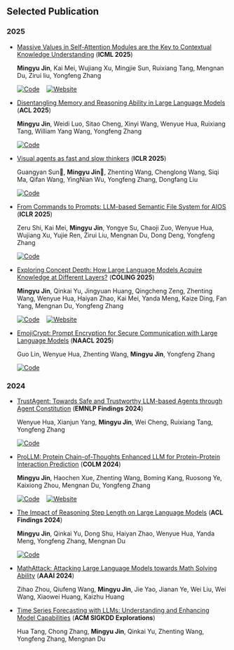 ## Selected Publication
### 2025
- [Massive Values in Self-Attention Modules are the Key to Contextual Knowledge Understanding](https://arxiv.org/abs/2502.01563) (**ICML 2025**)

  **Mingyu Jin**, Kai Mei, Wujiang Xu, Mingjie Sun, Ruixiang Tang, Mengnan Du, Zirui liu, Yongfeng Zhang
  
  [![Code](https://img.shields.io/badge/Code-on%20GitHub-000?logo=github&logoColor=white)](https://github.com/MingyuJ666/Rope_with_LLM) &nbsp;&nbsp;
  [![Website](https://img.shields.io/badge/Project-Homepage-0A7EB4?logo=google-chrome&logoColor=white)](https://mingyuj666.github.io/massive_value/)
- [Disentangling Memory and Reasoning Ability in Large Language Models](https://arxiv.org/abs/2411.13504) (**ACL 2025**)

  **Mingyu Jin**, Weidi Luo, Sitao Cheng, Xinyi Wang, Wenyue Hua, Ruixiang Tang, William Yang Wang, Yongfeng Zhang
  
  [![Code](https://img.shields.io/badge/Code-on%20GitHub-000?logo=github&logoColor=white)](https://github.com/MingyuJ666/Rope_with_LLM) 
- [Visual agents as fast and slow thinkers](https://arxiv.org/abs/2408.08862) (**ICLR 2025**)

  Guangyan Sun🌟, **Mingyu Jin🌟**, Zhenting Wang, Chenglong Wang, Siqi Ma, Qifan Wang, YingNian Wu, Yongfeng Zhang, Dongfang Liu

  [![Code](https://img.shields.io/badge/Code-on%20GitHub-000?logo=github&logoColor=white)](https://github.com/GuangyanS/Sys2-LLaVA) 
- [From Commands to Prompts: LLM-based Semantic File System for AIOS](https://arxiv.org/abs/2410.11843) (**ICLR 2025**)

  Zeru Shi, Kai Mei, **Mingyu Jin**, Yongye Su, Chaoji Zuo, Wenyue Hua, Wujiang Xu, Yujie Ren, Zirui Liu, Mengnan Du, Dong Deng, Yongfeng Zhang

  [![Code](https://img.shields.io/badge/Code-on%20GitHub-000?logo=github&logoColor=white)](https://github.com/agiresearch/AIOS-LSFS) 
- [Exploring Concept Depth: How Large Language Models Acquire Knowledge at Different Layers?](https://arxiv.org/abs/2404.07066) (**COLING 2025**)

  **Mingyu Jin**, Qinkai Yu, Jingyuan Huang, Qingcheng Zeng, Zhenting Wang, Wenyue Hua, Haiyan Zhao, Kai Mei, Yanda Meng, Kaize Ding, Fan Yang, Mengnan Du, Yongfeng Zhang
  
  [![Code](https://img.shields.io/badge/Code-on%20GitHub-000?logo=github&logoColor=white)](https://github.com/Luckfort/CD) &nbsp;&nbsp;
  [![Website](https://img.shields.io/badge/Project-Homepage-0A7EB4?logo=google-chrome&logoColor=white)](https://luckfort.github.io/explore_CD/)
  
- [EmojiCrypt: Prompt Encryption for Secure Communication with Large Language Models](https://arxiv.org/abs/2402.05868) (**NAACL 2025**)

  Guo Lin, Wenyue Hua, Zhenting Wang, **Mingyu Jin**, Yongfeng Zhang

  [![Code](https://img.shields.io/badge/Code-on%20GitHub-000?logo=github&logoColor=white)](https://github.com/agiresearch/EmojiCrypt) 
### 2024

- [TrustAgent: Towards Safe and Trustworthy LLM-based Agents through Agent Constitution](https://arxiv.org/abs/2402.01586) (**EMNLP Findings 2024**)

  Wenyue Hua, Xianjun Yang, **Mingyu Jin**, Wei Cheng, Ruixiang Tang, Yongfeng Zhang

  [![Code](https://img.shields.io/badge/Code-on%20GitHub-000?logo=github&logoColor=white)](https://github.com/agiresearch/TrustAgent) &nbsp;&nbsp;
- [ProLLM: Protein Chain-of-Thoughts Enhanced LLM for Protein-Protein Interaction Prediction](https://www.biorxiv.org/content/10.1101/2024.04.18.590025v1) (**COLM 2024**)

  **Mingyu Jin**, Haochen Xue, Zhenting Wang, Boming Kang, Ruosong Ye, Kaixiong Zhou, Mengnan Du, Yongfeng Zhang

  [![Code](https://img.shields.io/badge/Code-on%20GitHub-000?logo=github&logoColor=white)](https://github.com/MingyuJ666/ProLLM) &nbsp;&nbsp;
  [![Website](https://img.shields.io/badge/Project-Homepage-0A7EB4?logo=google-chrome&logoColor=white)](https://tiuxuxsh76075.github.io/prollm.github.io/)
- [The Impact of Reasoning Step Length on Large Language Models](https://arxiv.org/abs/2401.04925) (**ACL Findings 2024**) 

  **Mingyu Jin**, Qinkai Yu, Dong Shu, Haiyan Zhao, Wenyue Hua, Yanda Meng, Yongfeng Zhang, Mengnan Du
  
  [![Code](https://img.shields.io/badge/Code-on%20GitHub-000?logo=github&logoColor=white)](https://github.com/MingyuJ666/The-Impact-of-Reasoning-Step-Length-on-Large-Language-Models) 
- [MathAttack: Attacking Large Language Models towards Math Solving Ability](https://ojs.aaai.org/index.php/AAAI/article/view/29949) (**AAAI 2024**)

  Zihao Zhou, Qiufeng Wang, **Mingyu Jin**, Jie Yao, Jianan Ye, Wei Liu, Wei Wang, Xiaowei Huang, Kaizhu Huang

- [Time Series Forecasting with LLMs: Understanding and Enhancing Model Capabilities](https://arxiv.org/abs/2402.10835) (**ACM SIGKDD Explorations**)

  Hua Tang, Chong Zhang, **Mingyu Jin**, Qinkai Yu, Zhenting Wang, Yongfeng Zhang, Mengnan Du



